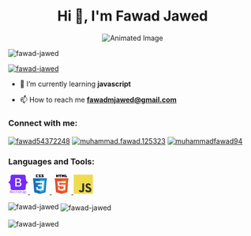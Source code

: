 <h1 align="center">Hi 👋, I'm Fawad Jawed</h1>
<p align="center">
  <img src="https://i0.wp.com/www.sciencenews.org/wp-content/uploads/2023/04/040823_chatgpt_feat.gif?fit=1024%2C576&ssl=1" alt="Animated Image" />
</p>

<p align="left"> <img src="https://komarev.com/ghpvc/?username=fawad-jawed&label=Profile%20views&color=0e75b6&style=flat" alt="fawad-jawed" /> </p>

<p align="left"> <a href="https://github.com/ryo-ma/github-profile-trophy"><img src="https://github-profile-trophy.vercel.app/?username=fawad-jawed" alt="fawad-jawed" /></a> </p>

- 🌱 I’m currently learning **javascript**

- 📫 How to reach me **fawadmjawed@gmail.com**

<h3 align="left">Connect with me:</h3>
<p align="left">
<a href="https://twitter.com/fawad54372248" target="blank"><img align="center" src="https://raw.githubusercontent.com/rahuldkjain/github-profile-readme-generator/master/src/images/icons/Social/twitter.svg" alt="fawad54372248" height="30" width="40" /></a>
<a href="https://fb.com/muhammad.fawad.125323" target="blank"><img align="center" src="https://raw.githubusercontent.com/rahuldkjain/github-profile-readme-generator/master/src/images/icons/Social/facebook.svg" alt="muhammad.fawad.125323" height="30" width="40" /></a>
<a href="https://instagram.com/muhammadfawad94" target="blank"><img align="center" src="https://raw.githubusercontent.com/rahuldkjain/github-profile-readme-generator/master/src/images/icons/Social/instagram.svg" alt="muhammadfawad94" height="30" width="40" /></a>
</p>

<h3 align="left">Languages and Tools:</h3>
<p align="left"> <a href="https://getbootstrap.com" target="_blank" rel="noreferrer"> <img src="https://raw.githubusercontent.com/devicons/devicon/master/icons/bootstrap/bootstrap-plain-wordmark.svg" alt="bootstrap" width="40" height="40"/> </a> <a href="https://www.w3schools.com/css/" target="_blank" rel="noreferrer"> <img src="https://raw.githubusercontent.com/devicons/devicon/master/icons/css3/css3-original-wordmark.svg" alt="css3" width="40" height="40"/> </a> <a href="https://www.w3.org/html/" target="_blank" rel="noreferrer"> <img src="https://raw.githubusercontent.com/devicons/devicon/master/icons/html5/html5-original-wordmark.svg" alt="html5" width="40" height="40"/> </a> <a href="https://developer.mozilla.org/en-US/docs/Web/JavaScript" target="_blank" rel="noreferrer"> <img src="https://raw.githubusercontent.com/devicons/devicon/master/icons/javascript/javascript-original.svg" alt="javascript" width="40" height="40"/> </a> </p>

<p><img align="left" src="https://github-readme-stats.vercel.app/api/top-langs?username=fawad-jawed&show_icons=true&locale=en&layout=compact" alt="fawad-jawed" /></p>

<p>&nbsp;<img align="center" src="https://github-readme-stats.vercel.app/api?username=fawad-jawed&show_icons=true&locale=en" alt="fawad-jawed" /></p>

<p><img align="center" src="https://github-readme-streak-stats.herokuapp.com/?user=fawad-jawed&" alt="fawad-jawed" /></p>

